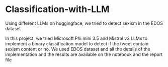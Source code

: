 # Classification-with-LLM
Using different LLMs on huggingface, we tried to detect sexism in the EDOS dataset

In this project, we tried Microsoft Phi mini 3.5 and Mistral v3 LLMs to implement a binary classification model to detect if the tweet contain sexism content or no. We used EDOS dataset and all the details of the implementation and the results are available on the notebook and the report file
